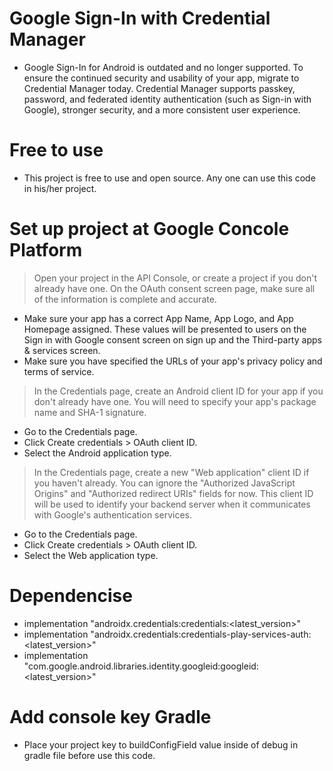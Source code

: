 # Google Sign-In with Credential Manager
- Google Sign-In for Android is outdated and no longer supported. To ensure the continued security and usability of your app, migrate to Credential Manager today. Credential Manager supports passkey, password, and federated identity authentication (such as Sign-in with Google), stronger security, and a more consistent user experience.
# Free to use
- This project is free to use and open source. Any one can use this code in his/her project.
# Set up project at Google Concole Platform
> Open your project in the API Console, or create a project if you don't already have one.
> On the OAuth consent screen page, make sure all of the information is complete and accurate.
- Make sure your app has a correct App Name, App Logo, and App Homepage assigned. These values will be presented to users on the Sign in with Google consent screen on sign up and the Third-party apps & services screen.
- Make sure you have specified the URLs of your app's privacy policy and terms of service.
> In the Credentials page, create an Android client ID for your app if you don't already have one. You will need to specify your app's package name and SHA-1 signature.
- Go to the Credentials page.
- Click Create credentials > OAuth client ID.
- Select the Android application type.
> In the Credentials page, create a new "Web application" client ID if you haven't already. You can ignore the "Authorized JavaScript Origins" and "Authorized redirect URIs" fields for now. This client ID will be used to identify your backend server when it communicates with Google's authentication services.
- Go to the Credentials page.
- Click Create credentials > OAuth client ID.
- Select the Web application type.
# Dependencise
- implementation "androidx.credentials:credentials:<latest_version>"
- implementation "androidx.credentials:credentials-play-services-auth:<latest_version>"
- implementation "com.google.android.libraries.identity.googleid:googleid:<latest_version>"
# Add console key Gradle
- Place your project key to buildConfigField value inside of debug in gradle file before use this code.
